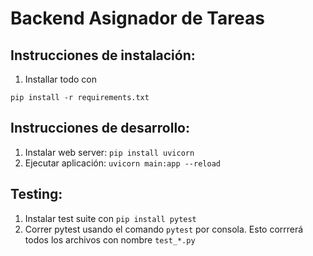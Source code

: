 # Backend Asignador de Tareas

## Instrucciones de instalación:
1. Installar todo con 

```pip install -r requirements.txt```

## Instrucciones de desarrollo: 
1. Instalar web server:
``` pip install uvicorn ```
2. Ejecutar aplicación:
`uvicorn main:app --reload`

## Testing:
1. Instalar test suite con
 ```pip install pytest```
2. Correr pytest usando el comando `pytest` por consola. Esto corrrerá todos los archivos con nombre `test_*.py`
